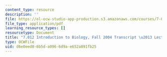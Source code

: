 ```yaml
---
content_type: resource
description: ''
file: https://ol-ocw-studio-app-production.s3.amazonaws.com/courses/7-01sc-fundamentals-of-biology-fall-2011/d6e0eed86b5da0966d9ae652a891fb25_7_0122004L13.pdf
file_type: application/pdf
learning_resource_types: []
resourcetype: Document
title: "7.012 Introduction to Biology, Fall 2004 Transcript \u2013 Lecture 13"
type: OCWFile
uid: d6e0eed8-6b5d-a096-6d9a-e652a891fb25
---
```

